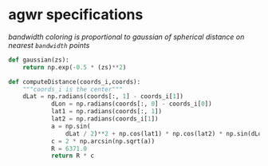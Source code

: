 # agwr specifications

_bandwidth coloring is proportional to gaussian of spherical distance on nearest `bandwidth` points_

```python
def gaussian(zs):
	return np.exp(-0.5 * (zs)**2)
```

```python
def computeDistance(coords_i,coords):
	"""coords_i is the center"""
	dLat = np.radians(coords[:, 1] - coords_i[1])
	        dLon = np.radians(coords[:, 0] - coords_i[0])
	        lat1 = np.radians(coords[:, 1])
	        lat2 = np.radians(coords_i[1])
	        a = np.sin(
	            dLat / 2)**2 + np.cos(lat1) * np.cos(lat2) * np.sin(dLon / 2)**2
	        c = 2 * np.arcsin(np.sqrt(a))
	        R = 6371.0
	        return R * c
```
